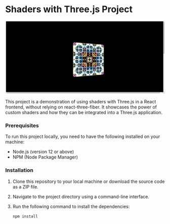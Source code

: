 # Shaders with Three.js Project

![](https://github.com/ArpanMahanty01/shaders/blob/dev/shader.gif)

This project is a demonstration of using shaders with Three.js in a React frontend, without relying on react-three-fiber. It showcases the power of custom shaders and how they can be integrated into a Three.js application.

### Prerequisites

To run this project locally, you need to have the following installed on your machine:

- Node.js (version 12 or above)
- NPM (Node Package Manager)

### Installation

1. Clone this repository to your local machine or download the source code as a ZIP file.
2. Navigate to the project directory using a command-line interface.
3. Run the following command to install the dependencies:

   ```shell
   npm install
